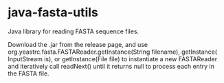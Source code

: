 # java-fasta-utils

Java library for reading FASTA sequence files.

Download the .jar from the release page, and use org.yeastrc.fasta.FASTAReader.getInstance(String filename), getInstance( InputStream is), or getInstance(File file) to instantiate a new FASTAReader and iteratively call readNext() until it returns null to process each entry in the FASTA file.
